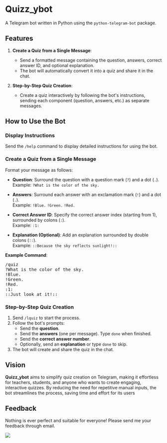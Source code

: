 # Quizz_ybot

A Telegram bot written in Python using the `python-telegram-bot` package.

## Features

1. **Create a Quiz from a Single Message**:
   - Send a formatted message containing the question, answers, correct answer ID, and optional explanation.
   - The bot will automatically convert it into a quiz and share it in the chat.

2. **Step-by-Step Quiz Creation**:
   - Create a quiz interactively by following the bot's instructions, sending each component (question, answers, etc.) as separate messages.

## How to Use the Bot

### Display Instructions
Send the `/help` command to display detailed instructions for using the bot.

### Create a Quiz from a Single Message
Format your message as follows:
- **Question**: Surround the question with a question mark (`?`) and a dot (`.`).  
  Example: `?What is the color of the sky.`

- **Answers**: Surround each answer with an exclamation mark (`!`) and a dot (`.`).  
  Example: `!Blue.` `!Green.` `!Red.`

- **Correct Answer ID**: Specify the correct answer index (starting from 1), surrounded by colons (`:`).  
  Example: `:1:`

- **Explanation (Optional)**: Add an explanation surrounded by double colons (`::`).  
  Example: `::Because the sky reflects sunlight!::`

**Example Command**:
<pre>
/quiz 
?What is the color of the sky. 
!Blue. 
!Green. 
!Red. 
:1: 
::Just look at it!::
</pre>


### Step-by-Step Quiz Creation
1. Send `/lquiz` to start the process.
2. Follow the bot's prompts:
   - Send the **question**.
   - Send the **answers** (one per message). Type `done` when finished.
   - Send the **correct answer number**.
   - Optionally, send an **explanation** or type `done` to skip.
3. The bot will create and share the quiz in the chat.

## Vision

**Quizz_ybot** aims to simplify quiz creation on Telegram, making it effortless for teachers, students, and anyone who wants to create engaging, interactive quizzes. By reducing the need for repetitive manual inputs, the bot streamlines the process, saving time and effort for its users

## Feedback

Nothing is ever perfect and suitable for everyone! Please send me your feedback through email.

<a href="fawal.salma@gmail.com" target="_blank"><img src="https://img.shields.io/badge/-fawal.salma-0077B5?style=for-the-badge&logo=Gmail&color=F3FDF3"/></a>
